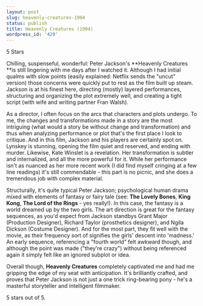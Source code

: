 ```yaml
---
layout: post
slug: heavenly-creatures-1994
status: publish
title: Heavenly Creatures (1994)
wordpress_id: '429'
---
```


5 Stars

Chilling, suspenseful, wonderful: Peter Jackson's **Heavenly Creatures **is still lingering with me days after I watched it. Although I had initial qualms with slow points (easily explained: Netflix sends the "uncut" version) those concerns were quickly put to rest as the film built up steam. Jackson is at his finest here, directing (mostly) layered performances, structuring and organizing the plot extremely well, and creating a tight script (with wife and writing partner Fran Walsh).

As a director, I often focus on the arcs that characters and plots undergo. To me, the changes and transformations made in a story are the most intriguing (what would a story be without change and transformation) and thus when analyzing performance or plot that's the first place I look to critique. And in this film, Jackson and his players are certainly spot on. Lynskey is stunning, opening the film quiet and reserved, and ending with murder. Likewise, Kate Winslet is a revelation. Her transformation is subtler and internalized, and all the more powerful for it. While her performance isn't as nuanced as her more recent work (I did find myself cringing at a few line readings) it's still commendable - this part is no picnic, and she does a tremendous job with complex material.

Structurally, it's quite typical Peter Jackson; psychological human drama mixed with elements of fantasy or fairy tale (see: **The Lovely Bones**, **King Kong**, **The Lord of the Rings** - yes really!). In this case, the fantasy is a world dreamed up by the two girls. The art direction is great for the fantasy sequences, as you'd expect from Jackson standbys Grant Major (Production Designer), Richard Taylor (prosthetics designer), and Ngila Dickson (Costume Designer). And for the most part, they fit well with the movie, as their frequency sort of signifies the girls' descent into 'madness.' An early sequence, referencing a "fourth world" felt awkward though, and although the point was made ("they're crazy") without being referenced again it simply felt like an ignored subplot or idea.

Overall though, **Heavenly Creatures** completely captivated me and had me gripping the edge of my seat with anticipation. It's brilliantly crafted, and proves that Peter Jackson is not just a one trick ring-bearing pony - he's a masterful storyteller and intelligent filmmaker.

5 stars out of 5.
